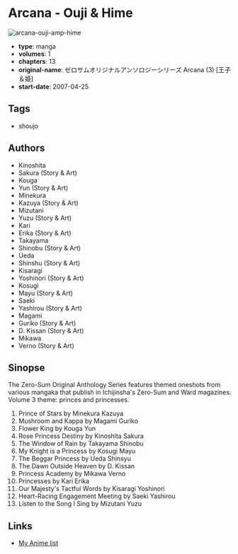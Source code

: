 # Arcana - Ouji &amp; Hime

![arcana-ouji-amp-hime](https://cdn.myanimelist.net/images/manga/1/37764.jpg)

-   **type**: manga
-   **volumes**: 1
-   **chapters**: 13
-   **original-name**: ゼロサムオリジナルアンソロジーシリーズ Arcana (3) [王子＆姫]
-   **start-date**: 2007-04-25

## Tags

-   shoujo

## Authors

-   Kinoshita
-   Sakura (Story & Art)
-   Kouga
-   Yun (Story & Art)
-   Minekura
-   Kazuya (Story & Art)
-   Mizutani
-   Yuzu (Story & Art)
-   Kari
-   Erika (Story & Art)
-   Takayama
-   Shinobu (Story & Art)
-   Ueda
-   Shinshu (Story & Art)
-   Kisaragi
-   Yoshinori (Story & Art)
-   Kosugi
-   Mayu (Story & Art)
-   Saeki
-   Yashirou (Story & Art)
-   Magami
-   Guriko (Story & Art)
-   D. Kissan (Story & Art)
-   Mikawa
-   Verno (Story & Art)

## Sinopse

The Zero-Sum Original Anthology Series features themed oneshots from various mangaka that publish in Ichijinsha's Zero-Sum and Ward magazines. Volume 3 theme: princes and princesses.

1. Prince of Stars by Minekura Kazuya
2. Mushroom and Kappa by Magami Guriko
3. Flower King by Kouga Yun
4. Rose Princess Destiny by Kinoshita Sakura
5. The Window of Rain by Takayama Shinobu
6. My Knight is a Princess by Kosugi Mayu
7. The Beggar Princess by Ueda Shinsyu
8. The Dawn Outside Heaven by D. Kissan
9. Princess Academy by Mikawa Verno
10. Princesses by Kari Erika
11. Our Majesty's Tactful Words by Kisaragi Yoshinori
12. Heart-Racing Engagement Meeting by Saeki Yashirou
13. Listen to the Song I Sing by Mizutani Yuzu

## Links

-   [My Anime list](https://myanimelist.net/manga/23348/Arcana_-_Ouji___Hime)
